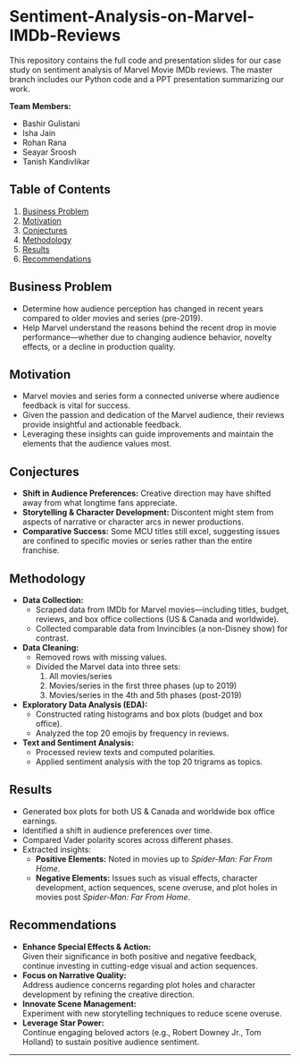 # Sentiment-Analysis-on-Marvel-IMDb-Reviews


This repository contains the full code and presentation slides for our case study on sentiment analysis of Marvel Movie IMDb reviews. The master branch includes our Python code and a PPT presentation summarizing our work.

**Team Members:**  
- Bashir Gulistani  
- Isha Jain  
- Rohan Rana  
- Seayar Sroosh  
- Tanish Kandivlikar  

## Table of Contents
1. [Business Problem](#business-problem)
2. [Motivation](#motivation)
3. [Conjectures](#conjectures)
4. [Methodology](#methodology)
5. [Results](#results)
6. [Recommendations](#recommendations)

## Business Problem
- Determine how audience perception has changed in recent years compared to older movies and series (pre-2019).  
- Help Marvel understand the reasons behind the recent drop in movie performance—whether due to changing audience behavior, novelty effects, or a decline in production quality.

## Motivation
- Marvel movies and series form a connected universe where audience feedback is vital for success.  
- Given the passion and dedication of the Marvel audience, their reviews provide insightful and actionable feedback.  
- Leveraging these insights can guide improvements and maintain the elements that the audience values most.

## Conjectures
- **Shift in Audience Preferences:** Creative direction may have shifted away from what longtime fans appreciate.  
- **Storytelling & Character Development:** Discontent might stem from aspects of narrative or character arcs in newer productions.  
- **Comparative Success:** Some MCU titles still excel, suggesting issues are confined to specific movies or series rather than the entire franchise.

## Methodology
- **Data Collection:**  
  - Scraped data from IMDb for Marvel movies—including titles, budget, reviews, and box office collections (US & Canada and worldwide).  
  - Collected comparable data from Invincibles (a non-Disney show) for contrast.
- **Data Cleaning:**  
  - Removed rows with missing values.
  - Divided the Marvel data into three sets:  
    1. All movies/series  
    2. Movies/series in the first three phases (up to 2019)  
    3. Movies/series in the 4th and 5th phases (post-2019)
- **Exploratory Data Analysis (EDA):**  
  - Constructed rating histograms and box plots (budget and box office).  
  - Analyzed the top 20 emojis by frequency in reviews.
- **Text and Sentiment Analysis:**  
  - Processed review texts and computed polarities.
  - Applied sentiment analysis with the top 20 trigrams as topics.

## Results
- Generated box plots for both US & Canada and worldwide box office earnings.
- Identified a shift in audience preferences over time.
- Compared Vader polarity scores across different phases.
- Extracted insights:
  - **Positive Elements:** Noted in movies up to *Spider-Man: Far From Home*.
  - **Negative Elements:** Issues such as visual effects, character development, action sequences, scene overuse, and plot holes in movies post *Spider-Man: Far From Home*.

## Recommendations
- **Enhance Special Effects & Action:**  
  Given their significance in both positive and negative feedback, continue investing in cutting-edge visual and action sequences.
- **Focus on Narrative Quality:**  
  Address audience concerns regarding plot holes and character development by refining the creative direction.
- **Innovate Scene Management:**  
  Experiment with new storytelling techniques to reduce scene overuse.
- **Leverage Star Power:**  
  Continue engaging beloved actors (e.g., Robert Downey Jr., Tom Holland) to sustain positive audience sentiment.

---

